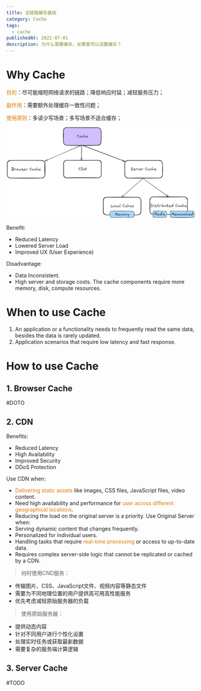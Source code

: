 ```yaml
---
title: 全链路缓存基础
category: Cache
tags:
  - cache
publishedAt: 2022-07-01
description: 为什么需要缓存，在哪里可以设置缓存？
---
```


# Why Cache

<font color="#de7802">目的</font>：尽可能缩短网络请求的链路；降低响应时延；减轻服务压力；

<font color="#de7802">副作用</font>：需要额外处理缓存一致性问题；

<font color="#de7802">使用原则</font>：多读少写场景；多写场景不适合缓存；


![](/images/systemDesign-Cache.png)

Benefit:
- Reduced Latency
- Lowered Server Load
- Improved UX (User Experience)

Disadvantage:
- Data Inconsistent. 
- High server and storage costs. The cache components require more memory, disk, compute resources.

# When to use Cache

1. An application or a functionality needs to frequently read the same data, besides the data is rarely updated.
2. Application scenarios that require low latency and fast response.

# How to use Cache
##  1. Browser Cache

#DOTO


## 2. CDN
Benefits:
- Reduced Latency
- High Availability
- Improved Security
- DDoS Protection

Use CDN when:
- <font color="#de7802">Delivering static assets</font> like images, CSS files, JavaScript files, video content.
- Need high availability and performance for <font color="#de7802">user across different geographical locations</font>.
- Reducing the load on the original server is a priority.
Use Original Server when:
- Serving dynamic content that changes frequently.
- Personalized for individual users.
- Handling tasks that require <font color="#de7802">real-time processing</font> or access to up-to-date data.
- Requires complex server-side logic that cannot be replicated or cached by a CDN.

>何时使用CND服务：
- 传输图片、CSS、JavaScript文件、视频内容等静态文件
- 需要为不同地理位置的用户提供高可用高性能服务
- 优先考虑减轻原始服务器的负载

>使用原始服务器：
- 提供动态内容
- 针对不同用户进行个性化设置
- 处理实时任务或获取最新数据
- 需要复杂的服务端计算逻辑


## 3. Server Cache

#TODO 





